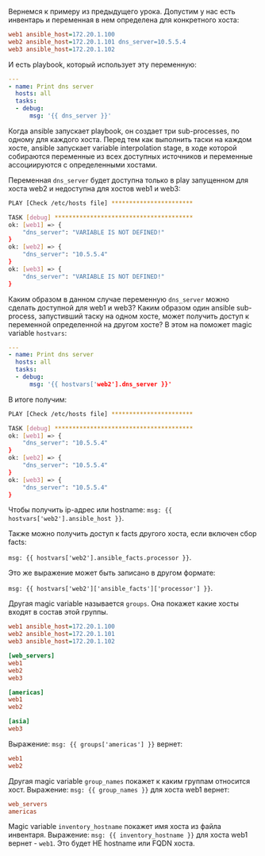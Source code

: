 Вернемся к примеру из предыдущего урока. Допустим у нас есть инвентарь и переменная в нем определена для конкретного хоста:

```ini
web1 ansible_host=172.20.1.100
web2 ansible_host=172.20.1.101 dns_server=10.5.5.4
web3 ansible_host=172.20.1.102
```

И есть playbook, который использует эту переменную:

```yaml
---
- name: Print dns server
  hosts: all
  tasks:
  - debug:
      msg: '{{ dns_server }}'
```

Когда ansible запускает playbook, он создает три sub-processes, по одному для каждого хоста. Перед тем как выполнить таски на каждом хосте, ansible запускает variable interpolation stage, в ходе которой собираются переменные из всех доступных источников и переменные ассоциируются с определенными хостами.

Переменная `dns_server` будет доступна только в play запущенном для хоста web2 и недоступна для хостов web1 и web3:

```bash
PLAY [Check /etc/hosts file] ***********************

TASK [debug] ***************************************
ok: [web1] => {
    "dns_server": "VARIABLE IS NOT DEFINED!"
}
ok: [web2] => {
    "dns_server": "10.5.5.4"
}
ok: [web3] => {
    "dns_server": "VARIABLE IS NOT DEFINED!"
}
```

Каким образом в данном случае переменную `dns_server` можно сделать доступной для web1 и web3? Каким образом один ansible sub-process, запустивший таску на одном хосте, может получить доступ к переменной определенной на другом хосте? В этом на поможет magic variable `hostvars`:

```yaml
---
- name: Print dns server
  hosts: all
  tasks:
  - debug:
      msg: '{{ hostvars['web2'].dns_server }}'
```

В итоге получим:

```bash
PLAY [Check /etc/hosts file] ***********************

TASK [debug] ***************************************
ok: [web1] => {
    "dns_server": "10.5.5.4"
}
ok: [web2] => {
    "dns_server": "10.5.5.4"
}
ok: [web3] => {
    "dns_server": "10.5.5.4"
}
```

Чтобы получить ip-адрес или hostname: `msg: {{ hostvars['web2'].ansible_host }}`.

Также можно получить доступ к facts другого хоста, если включен сбор facts:

`msg: {{ hostvars['web2'].ansible_facts.processor }}`.

Это же выражение может быть записано в другом формате:

`msg: {{ hostvars['web2']['ansible_facts']['processor'] }}`.

Другая magic variable называется `groups`. Она покажет какие хосты входят в состав этой группы.

```ini
web1 ansible_host=172.20.1.100
web2 ansible_host=172.20.1.101
web3 ansible_host=172.20.1.102

[web_servers]
web1
web2
web3

[americas]
web1
web2

[asia]
web3
```

Выражение: `msg: {{ groups['americas'] }}` вернет:

```ini
web1
web2
```

Другая magic variable `group_names` покажет к каким группам относится хост. Выражение: `msg: {{ group_names }}` для хоста web1 вернет:

```ini
web_servers
americas
```

Magic variable `inventory_hostname` покажет имя хоста из файла инвентаря. Выражение: `msg: {{ inventory_hostname }}` для хоста web1 вернет - `web1`. Это будет НЕ hostname или FQDN хоста.

